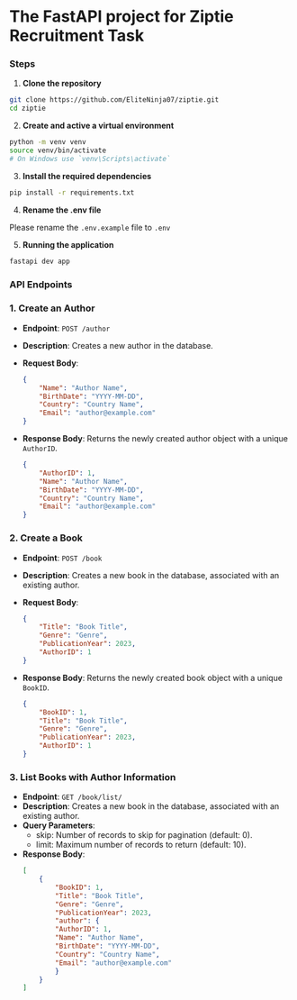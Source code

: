 # The FastAPI project for Ziptie Recruitment Task

### Steps

1. **Clone the repository**

```bash
git clone https://github.com/EliteNinja07/ziptie.git
cd ziptie
```

2. **Create and active a virtual environment**

```bash
python -m venv venv
source venv/bin/activate  
# On Windows use `venv\Scripts\activate`
```

3. **Install the required dependencies**

```bash
pip install -r requirements.txt
```

4. **Rename the .env file**

Please rename the `.env.example` file to `.env`

5. **Running the application**

```bash
fastapi dev app
```

### API Endpoints

### 1. Create an Author

- **Endpoint**: `POST /author`
- **Description**: Creates a new author in the database.
- **Request Body**:
    ```json
    {
        "Name": "Author Name",
        "BirthDate": "YYYY-MM-DD",
        "Country": "Country Name",
        "Email": "author@example.com"
    }
- **Response Body**: Returns the newly created author object with a unique `AuthorID`.

    ```json
    {
        "AuthorID": 1,
        "Name": "Author Name",
        "BirthDate": "YYYY-MM-DD",
        "Country": "Country Name",
        "Email": "author@example.com"
    }
    ```
### 2. Create a Book

- **Endpoint**: `POST /book`
- **Description**: Creates a new book in the database, associated with an existing author.
- **Request Body**:

    ```json
    {
        "Title": "Book Title",
        "Genre": "Genre",
        "PublicationYear": 2023,
        "AuthorID": 1
    }
    ```
- **Response Body**: Returns the newly created book object with a unique `BookID`.
    ```json
    {
        "BookID": 1,
        "Title": "Book Title",
        "Genre": "Genre",
        "PublicationYear": 2023,
        "AuthorID": 1
    }
    ```

### 3. List Books with Author Information

- **Endpoint**: `GET /book/list/`
- **Description**: Creates a new book in the database, associated with an existing author.
- **Query Parameters**:
    - skip: Number of records to skip for pagination (default: 0).
    - limit: Maximum number of records to return (default: 10).
- **Response Body**:
    ```json
    [
        {
            "BookID": 1,
            "Title": "Book Title",
            "Genre": "Genre",
            "PublicationYear": 2023,
            "author": {
            "AuthorID": 1,
            "Name": "Author Name",
            "BirthDate": "YYYY-MM-DD",
            "Country": "Country Name",
            "Email": "author@example.com"
            }
        }
    ]
    ```

